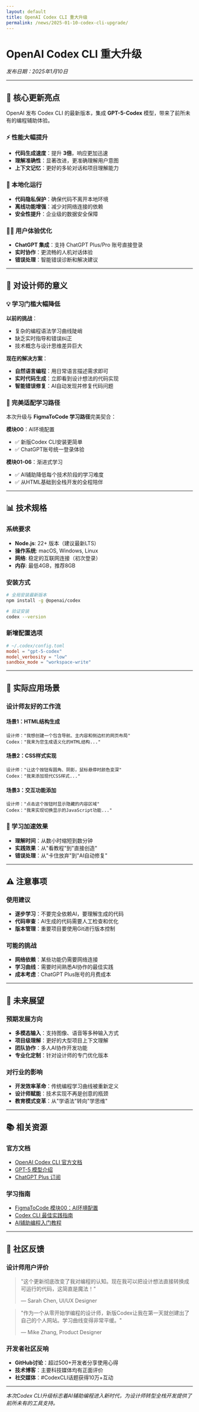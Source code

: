 ```yaml
---
layout: default
title: OpenAI Codex CLI 重大升级
permalink: /news/2025-01-10-codex-cli-upgrade/
---
```


# OpenAI Codex CLI 重大升级

*发布日期：2025年1月10日*

---

## 🚀 核心更新亮点

OpenAI 发布 Codex CLI 的最新版本，集成 **GPT-5-Codex** 模型，带来了前所未有的编程辅助体验。

### ⚡ 性能大幅提升
- **代码生成速度**：提升 **3倍**，响应更加迅速
- **理解准确性**：显著改进，更准确理解用户意图
- **上下文记忆**：更好的多轮对话和项目理解能力

### 🔐 本地化运行
- **代码隐私保护**：确保代码不离开本地环境
- **离线功能增强**：减少对网络连接的依赖
- **安全性提升**：企业级的数据安全保障

### 👨‍💻 用户体验优化
- **ChatGPT 集成**：支持 ChatGPT Plus/Pro 账号直接登录
- **实时协作**：更流畅的人机对话体验
- **错误处理**：智能错误诊断和解决建议

---

## 🎯 对设计师的意义

### 💡 学习门槛大幅降低
**以前的挑战**：
- 复杂的编程语法学习曲线陡峭
- 缺乏实时指导和错误纠正
- 技术概念与设计思维差异巨大

**现在的解决方案**：
- **自然语言编程**：用日常语言描述需求即可
- **实时代码生成**：立即看到设计想法的代码实现
- **智能错误修复**：AI自动发现并修复代码问题

### 🔗 完美适配学习路径
本次升级与 **FigmaToCode 学习路径**完美契合：

**模块00**：AI环境配置
- ✅ 新版Codex CLI安装更简单
- ✅ ChatGPT账号统一登录体验

**模块01-06**：渐进式学习
- ✅ AI辅助降低每个技术阶段的学习难度
- ✅ 从HTML基础到全栈开发的全程陪伴

---

## 📊 技术规格

### 系统要求
- **Node.js**: 22+ 版本（建议最新LTS）
- **操作系统**: macOS, Windows, Linux
- **网络**: 稳定的互联网连接（初次登录）
- **内存**: 最低4GB，推荐8GB

### 安装方式
```bash
# 全局安装最新版本
npm install -g @openai/codex

# 验证安装
codex --version
```

### 新增配置选项
```toml
# ~/.codex/config.toml
model = "gpt-5-codex"
model_verbosity = "low"
sandbox_mode = "workspace-write"
```

---

## 🎨 实际应用场景

### 设计师友好的工作流

#### 场景1：HTML结构生成
```
设计师："我想创建一个包含导航、主内容和侧边栏的网页布局"
Codex："我来为您生成语义化的HTML结构..."
```

#### 场景2：CSS样式实现
```
设计师："让这个按钮有圆角、阴影，鼠标悬停时颜色变深"
Codex："我来添加现代CSS样式..."
```

#### 场景3：交互功能添加
```
设计师："点击这个按钮时显示隐藏的内容区域"
Codex："我来实现切换显示的JavaScript功能..."
```

### 💪 学习加速效果
- **理解时间**：从数小时缩短到数分钟
- **实践效果**：从"看教程"到"直接创造"
- **错误处理**：从"卡住放弃"到"AI自动修复"

---

## ⚠️ 注意事项

### 使用建议
- **逐步学习**：不要完全依赖AI，要理解生成的代码
- **代码审查**：AI生成的代码需要人工检查和优化
- **版本管理**：重要项目要使用Git进行版本控制

### 可能的挑战
- **网络依赖**：某些功能仍需要网络连接
- **学习曲线**：需要时间熟悉AI协作的最佳实践
- **成本考虑**：ChatGPT Plus账号的月费成本

---

## 🔮 未来展望

### 预期发展方向
- **多模态输入**：支持图像、语音等多种输入方式
- **项目级理解**：更好的大型项目上下文理解
- **团队协作**：多人AI协作开发功能
- **专业化定制**：针对设计师的专门优化版本

### 对行业的影响
- **开发效率革命**：传统编程学习曲线被重新定义
- **设计师赋能**：技术实现不再是创意的瓶颈
- **教育模式变革**：从"学语法"转向"学思维"

---

## 📚 相关资源

### 官方文档
- [OpenAI Codex CLI 官方文档](https://developers.openai.com/codex/cli/)
- [GPT-5 模型介绍](https://openai.com/gpt-5/)
- [ChatGPT Plus 订阅](https://openai.com/chatgpt/pricing)

### 学习指南
- [FigmaToCode 模块00：AI环境配置](/modules/00-ai-setup/)
- [Codex CLI 最佳实践指南](https://docs.openai.com/codex/best-practices)
- [AI辅助编程入门教程](https://learn.openai.com/ai-programming)

---

## 💬 社区反馈

### 设计师用户评价
> "这个更新彻底改变了我对编程的认知。现在我可以把设计想法直接转换成可运行的代码，这简直是魔法！"
>
> — Sarah Chen, UI/UX Designer

> "作为一个从零开始学编程的设计师，新版Codex让我在第一天就创建出了自己的个人网站。学习曲线变得非常平缓。"
>
> — Mike Zhang, Product Designer

### 开发者社区反响
- **GitHub讨论**：超过500+开发者分享使用心得
- **技术博客**：主要科技媒体均有正面评价
- **社交媒体**：#CodexCLI话题获得10万+互动

---

*本次Codex CLI升级标志着AI辅助编程进入新时代，为设计师转型全栈开发提供了前所未有的工具支持。*
